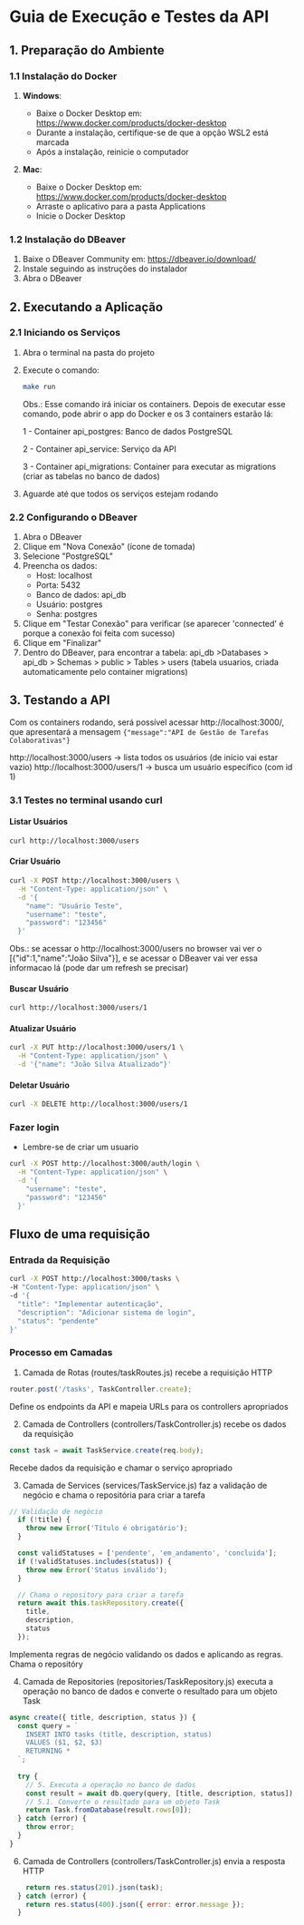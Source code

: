 # Guia de Execução e Testes da API

## 1. Preparação do Ambiente

### 1.1 Instalação do Docker
1. **Windows**:
   - Baixe o Docker Desktop em: https://www.docker.com/products/docker-desktop
   - Durante a instalação, certifique-se de que a opção WSL2 está marcada
   - Após a instalação, reinicie o computador

2. **Mac**:
   - Baixe o Docker Desktop em: https://www.docker.com/products/docker-desktop
   - Arraste o aplicativo para a pasta Applications
   - Inicie o Docker Desktop

### 1.2 Instalação do DBeaver
1. Baixe o DBeaver Community em: https://dbeaver.io/download/
2. Instale seguindo as instruções do instalador
3. Abra o DBeaver

## 2. Executando a Aplicação

### 2.1 Iniciando os Serviços
1. Abra o terminal na pasta do projeto
2. Execute o comando:
   ```bash
   make run
   ```
   Obs.: Esse comando irá iniciar os containers. Depois de executar esse comando, pode abrir o app do Docker e os 3 containers estarão lá:

   1 - Container api_postgres: Banco de dados PostgreSQL

   2 - Container api_service: Serviço da API

   3 - Container api_migrations: Container para executar as migrations (criar as tabelas no banco de dados)

3. Aguarde até que todos os serviços estejam rodando

### 2.2 Configurando o DBeaver
1. Abra o DBeaver
2. Clique em "Nova Conexão" (ícone de tomada)
3. Selecione "PostgreSQL"
4. Preencha os dados:
   - Host: localhost
   - Porta: 5432
   - Banco de dados: api_db
   - Usuário: postgres
   - Senha: postgres
5. Clique em "Testar Conexão" para verificar (se aparecer 'connected' é porque a conexão foi feita com sucesso)
6. Clique em "Finalizar"
7. Dentro do DBeaver, para encontrar a tabela: api_db >Databases > api_db > Schemas > public > Tables > users (tabela usuarios, criada automaticamente pelo container migrations)

## 3. Testando a API

Com os containers rodando, será possível acessar http://localhost:3000/, que apresentará a mensagem `{"message":"API de Gestão de Tarefas Colaborativas"}`

http://localhost:3000/users -> lista todos os usuários (de início vai estar vazio)
http://localhost:3000/users/1 -> busca um usuário específico (com id 1)


### 3.1 Testes no terminal usando curl

#### Listar Usuários
```bash
curl http://localhost:3000/users
```

#### Criar Usuário
```bash
curl -X POST http://localhost:3000/users \
  -H "Content-Type: application/json" \
  -d '{
    "name": "Usuário Teste",
    "username": "teste",
    "password": "123456"
  }'
```
Obs.: se acessar o http://localhost:3000/users no browser vai ver o [{"id":1,"name":"João Silva"}], e se acessar o DBeaver vai ver essa informacao lá (pode dar um refresh se precisar)

#### Buscar Usuário
```bash
curl http://localhost:3000/users/1
```

#### Atualizar Usuário
```bash
curl -X PUT http://localhost:3000/users/1 \
  -H "Content-Type: application/json" \
  -d '{"name": "João Silva Atualizado"}'
```

#### Deletar Usuário
```bash
curl -X DELETE http://localhost:3000/users/1
```

### Fazer login
- Lembre-se de criar um usuario
```bash
curl -X POST http://localhost:3000/auth/login \
  -H "Content-Type: application/json" \
  -d '{
    "username": "teste",
    "password": "123456"
  }'
```

## Fluxo de uma requisição

### Entrada da Requisição
```bash
curl -X POST http://localhost:3000/tasks \
-H "Content-Type: application/json" \
-d '{
  "title": "Implementar autenticação",
  "description": "Adicionar sistema de login",
  "status": "pendente"
}'
```

### Processo em Camadas
1) Camada de Rotas (routes/taskRoutes.js) recebe a requisição HTTP
```javascript
router.post('/tasks', TaskController.create);
```
Define os endpoints da API e mapeia URLs para os controllers apropriados

2) Camada de Controllers (controllers/TaskController.js) recebe os dados da requisição

```javascript
const task = await TaskService.create(req.body);
```
Recebe dados da requisição e chamar o serviço apropriado

3) Camada de Services (services/TaskService.js) faz a validação de negócio e chama o repositória para criar a tarefa
```javascript
// Validação de negócio
  if (!title) {
    throw new Error('Título é obrigatório');
  }

  const validStatuses = ['pendente', 'em_andamento', 'concluida'];
  if (!validStatuses.includes(status)) {
    throw new Error('Status inválido');
  }

  // Chama o repository para criar a tarefa
  return await this.taskRepository.create({ 
    title, 
    description, 
    status 
  });
```
Implementa regras de negócio validando os dados e aplicando as regras. Chama o repositóry

4) Camada de Repositories (repositories/TaskRepository.js) executa a operação no banco de dados e converte o resultado para um objeto Task

```javascript
async create({ title, description, status }) {
  const query = `
    INSERT INTO tasks (title, description, status)
    VALUES ($1, $2, $3)
    RETURNING *
  `;
  
  try {
    // 5. Executa a operação no banco de dados
    const result = await db.query(query, [title, description, status]);
    // 5.1. Converte o resultado para um objeto Task
    return Task.fromDatabase(result.rows[0]);
  } catch (error) {
    throw error;
  }
}
```

6) Camada de Controllers (controllers/TaskController.js) envia a resposta HTTP
```javascript
    return res.status(201).json(task);
  } catch (error) {
    return res.status(400).json({ error: error.message });
  }
```
